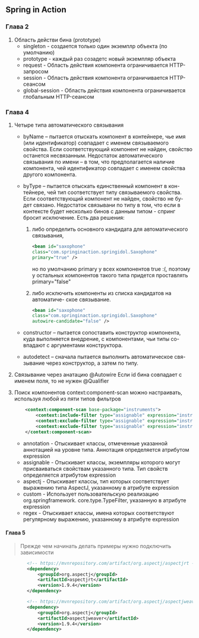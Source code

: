 ## Spring in Action

### Глава 2

1. Область действи бина (prototype)
    * singleton - создается только один экземплр объекта (по умолчанию)
    * prototype - каждый раз созадетс новый экземпляр объекта
    * request - Область действия компонента ограничивается HTTP-запросом
    * session - Область действия компонента ограничивается HTTP-сеансом
    * global-session - Область действия компонента ограничивается глобальным HTTP-сеансом


### Глава 4

1. Четыре типа автоматического связывания
    * byName – пытается отыскать компонент в контейнере, чье
 имя (или идентификатор) совпадает с именем связываемого свойства.
  Если соответствующий компонент не найден, свойство
останется несвязанным.
Недостаток автоматического связывания по имени – в том, что
предполагается наличие компонента, чей идентификатор совпадает
с именем свойства другого компонента.

    * byType – пытается отыскать единственный компонент в кон-
тейнере, чей тип соответствует типу связываемого свойства.
Если соответствующий компонент не найден, свойство не бу-
дет связано. 
Недостаток связывани по типу в том, что если в контексте будет несколько
бинов с данным типом - спринг бросит исключение. Есть два решения: 
        1. либо определить основного кандидата для автоматического связывания,
            ```xml
            <bean id="saxophone"
            class="com.springinaction.springidol.Saxophone"
            primary="true" />
            ```
            но по умолчанию primary у всех компонентов true :(, поэтому у остальных
            компонентов такого типа придется проставлять primary="false"
        
        2. либо исключить компоненты из списка кандидатов на автоматиче-
ское связывание.
            ```xml
            <bean id="saxophone"
            class="com.springinaction.springidol.Saxophone"
            autowire-candidate="false" />
            ```

    * constructor – пытается сопоставить конструктор компонента,
куда выполняется внедрение, с компонентами, чьи типы со-
впадают с аргументами конструктора.
    * autodetect – сначала пытается выполнить автоматическое свя-
зывание через конструктор, а затем по типу.

2. Связывание через анатацию @Autowire
Если id бина совпадает с именем поля, то не нужен @Qualifier

3. Поиск компонентов context:component-scan можно настраивать,
используя любой из пяти типов фильтров
    ```xml
        <context:component-scan base-package="instruments">
            <context:include-filter type="assignable" expression="instruments.Instrument"/>
            <context:exclude-filter type="assignable" expression="instruments.Piano"/>
            <context:exclude-filter type="assignable" expression="instruments.Guitar"/>
        </context:component-scan>
    
    ```
    * annotation - Отыскивает классы, отмеченные указанной аннотацией
на уровне типа. Аннотация определяется атрибутом expression
    * assignable - Отыскивает классы, экземпляры которого могут присваиваться
свойствам указанного типа. Тип свойств определяется
атрибутом expression
    * aspectj - Отыскивает классы, тип которых соответствует выражению
типа AspectJ, указанному в атрибуте expression
    * custom - Использует пользовательскую реализацию org.springframework.
core.type.TypeFilter, указанную в атрибуте expression
    * regex - Отыскивает классы, имена которых соответствуют регулярному
выражению, указанному в атрибуте expression

#### Глава 5

> Прежде чем начинать делать примеры нужно подключить зависимости

```xml
        <!-- https://mvnrepository.com/artifact/org.aspectj/aspectjrt -->
        <dependency>
            <groupId>org.aspectj</groupId>
            <artifactId>aspectjrt</artifactId>
            <version>1.9.4</version>
        </dependency>

        <!-- https://mvnrepository.com/artifact/org.aspectj/aspectjweaver -->
        <dependency>
            <groupId>org.aspectj</groupId>
            <artifactId>aspectjweaver</artifactId>
            <version>1.9.4</version>
        </dependency>
```

